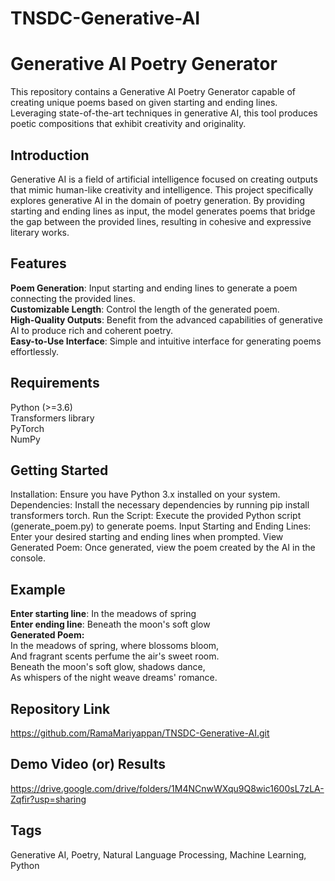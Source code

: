 # TNSDC-Generative-AI

# Generative AI Poetry Generator
This repository contains a Generative AI Poetry Generator capable of creating unique poems based on given starting and ending lines. Leveraging state-of-the-art techniques in generative AI, this tool produces poetic compositions that exhibit creativity and originality.

## Introduction
Generative AI is a field of artificial intelligence focused on creating outputs that mimic human-like creativity and intelligence. This project specifically explores generative AI in the domain of poetry generation. By providing starting and ending lines as input, the model generates poems that bridge the gap between the provided lines, resulting in cohesive and expressive literary works.

## Features
**Poem Generation**: Input starting and ending lines to generate a poem connecting the provided lines.</br>
**Customizable Length**: Control the length of the generated poem.</br>
**High-Quality Outputs**: Benefit from the advanced capabilities of generative AI to produce rich and coherent poetry.</br>
**Easy-to-Use Interface**: Simple and intuitive interface for generating poems effortlessly.</br>

## Requirements
Python (>=3.6)<br/>
Transformers library<br/>
PyTorch<br/>
NumPy<br/>

## Getting Started
Installation: Ensure you have Python 3.x installed on your system.
Dependencies: Install the necessary dependencies by running pip install transformers torch.
Run the Script: Execute the provided Python script (generate_poem.py) to generate poems.
Input Starting and Ending Lines: Enter your desired starting and ending lines when prompted.
View Generated Poem: Once generated, view the poem created by the AI in the console.

## Example
**Enter starting line**: In the meadows of spring<br/>
**Enter ending line**: Beneath the moon's soft glow<br/>
**Generated Poem:**<br/>
In the meadows of spring, where blossoms bloom,<br/>
And fragrant scents perfume the air's sweet room.<br/>
Beneath the moon's soft glow, shadows dance,<br/>
As whispers of the night weave dreams' romance.<br/>

## Repository Link
https://github.com/RamaMariyappan/TNSDC-Generative-AI.git

## Demo Video (or) Results
https://drive.google.com/drive/folders/1M4NCnwWXqu9Q8wic1600sL7zLA-Zqfir?usp=sharing

## Tags
Generative AI, Poetry, Natural Language Processing, Machine Learning, Python
